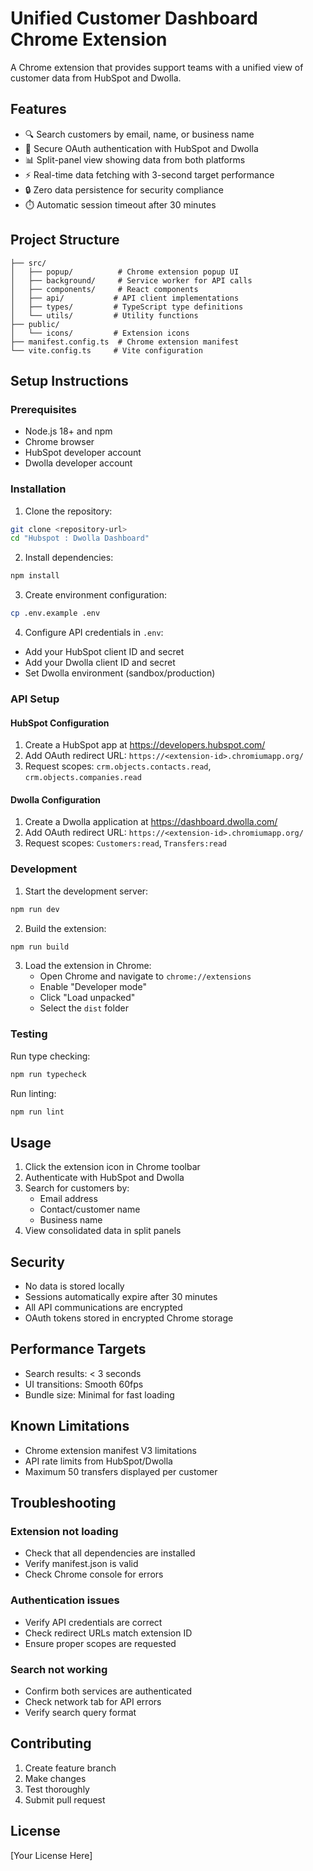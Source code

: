# Unified Customer Dashboard Chrome Extension

A Chrome extension that provides support teams with a unified view of customer data from HubSpot and Dwolla.

## Features

- 🔍 Search customers by email, name, or business name
- 🔐 Secure OAuth authentication with HubSpot and Dwolla
- 📊 Split-panel view showing data from both platforms
- ⚡ Real-time data fetching with 3-second target performance
- 🔒 Zero data persistence for security compliance
- ⏱️ Automatic session timeout after 30 minutes

## Project Structure

```
├── src/
│   ├── popup/          # Chrome extension popup UI
│   ├── background/     # Service worker for API calls
│   ├── components/     # React components
│   ├── api/           # API client implementations
│   ├── types/         # TypeScript type definitions
│   └── utils/         # Utility functions
├── public/
│   └── icons/         # Extension icons
├── manifest.config.ts  # Chrome extension manifest
└── vite.config.ts     # Vite configuration
```

## Setup Instructions

### Prerequisites

- Node.js 18+ and npm
- Chrome browser
- HubSpot developer account
- Dwolla developer account

### Installation

1. Clone the repository:
```bash
git clone <repository-url>
cd "Hubspot : Dwolla Dashboard"
```

2. Install dependencies:
```bash
npm install
```

3. Create environment configuration:
```bash
cp .env.example .env
```

4. Configure API credentials in `.env`:
- Add your HubSpot client ID and secret
- Add your Dwolla client ID and secret
- Set Dwolla environment (sandbox/production)

### API Setup

#### HubSpot Configuration

1. Create a HubSpot app at https://developers.hubspot.com/
2. Add OAuth redirect URL: `https://<extension-id>.chromiumapp.org/`
3. Request scopes: `crm.objects.contacts.read`, `crm.objects.companies.read`

#### Dwolla Configuration

1. Create a Dwolla application at https://dashboard.dwolla.com/
2. Add OAuth redirect URL: `https://<extension-id>.chromiumapp.org/`
3. Request scopes: `Customers:read`, `Transfers:read`

### Development

1. Start the development server:
```bash
npm run dev
```

2. Build the extension:
```bash
npm run build
```

3. Load the extension in Chrome:
   - Open Chrome and navigate to `chrome://extensions`
   - Enable "Developer mode"
   - Click "Load unpacked"
   - Select the `dist` folder

### Testing

Run type checking:
```bash
npm run typecheck
```

Run linting:
```bash
npm run lint
```

## Usage

1. Click the extension icon in Chrome toolbar
2. Authenticate with HubSpot and Dwolla
3. Search for customers by:
   - Email address
   - Contact/customer name
   - Business name
4. View consolidated data in split panels

## Security

- No data is stored locally
- Sessions automatically expire after 30 minutes
- All API communications are encrypted
- OAuth tokens stored in encrypted Chrome storage

## Performance Targets

- Search results: < 3 seconds
- UI transitions: Smooth 60fps
- Bundle size: Minimal for fast loading

## Known Limitations

- Chrome extension manifest V3 limitations
- API rate limits from HubSpot/Dwolla
- Maximum 50 transfers displayed per customer

## Troubleshooting

### Extension not loading
- Check that all dependencies are installed
- Verify manifest.json is valid
- Check Chrome console for errors

### Authentication issues
- Verify API credentials are correct
- Check redirect URLs match extension ID
- Ensure proper scopes are requested

### Search not working
- Confirm both services are authenticated
- Check network tab for API errors
- Verify search query format

## Contributing

1. Create feature branch
2. Make changes
3. Test thoroughly
4. Submit pull request

## License

[Your License Here]